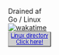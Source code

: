 Drained af  
Go / Linux   
[![wakatime](https://wakatime.com/badge/user/84007e02-8483-49c9-877a-c2dc2e2a2484.svg)](https://wakatime.com/@84007e02-8483-49c9-877a-c2dc2e2a2484)  
[![alt text](linux.gif)](https://www.youtube.com/watch?v=JwRKq5lyhnQ)     
